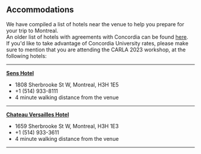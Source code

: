 ## Accommodations

We have compiled a list of hotels near the venue to help you prepare for your trip to Montreal.\
An older list of hotels with agreements with Concordia can be found [here](https://www.concordia.ca/events/conferences/transfiction/about/accommodations.html).\
If you'd like to take advantage of Concordia University rates, please make sure to mention that you are attending the CARLA 2023 workshop, at the following hotels:

***

**[Sens Hotel](https://www.senshotel.com/?gad=1&gclid=Cj0KCQjw5f2lBhCkARIsAHeTvlg1_E7ks4Iv364fDQ2lPOMvnbnmpjNyraj6JKo55I8BwBsL8W40pp4aAqOYEALw_wcB&gclsrc=aw.ds)**

*   1808 Sherbrooke St W, Montreal, H3H 1E5
*   +1 (514) 933-8111
*   4 minute walking distance from the venue

***

**[Chateau Versailles Hotel](https://www.chateauversaillesmontreal.com/)**

*   1659 Sherbrooke St W, Montreal, H3H 1E3
*   +1 (514) 933-3611
*   4 minute walking distance from the venue

***
